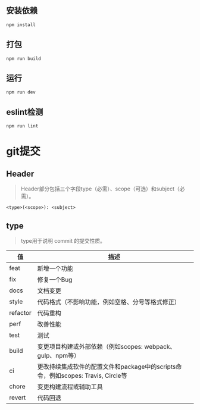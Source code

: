 ## 安装依赖
```
npm install
```

## 打包
```
npm run build
```

## 运行
```
npm run dev
```

## eslint检测
```
npm run lint
```
# git提交
## Header
>Header部分包括三个字段type（必需）、scope（可选）和subject（必需）。
```
<type>(<scope>): <subject>
```
## type
>type用于说明 commit 的提交性质。

|值|描述|
|--|--|
feat|	新增一个功能
fix	|修复一个Bug
docs|	文档变更
style|	代码格式（不影响功能，例如空格、分号等格式修正）
refactor|	代码重构
perf|	改善性能
test|	测试
build|	变更项目构建或外部依赖（例如scopes: webpack、gulp、npm等）
ci|	更改持续集成软件的配置文件和package中的scripts命令，例如scopes: Travis, Circle等
chore|	变更构建流程或辅助工具
revert|	代码回退
